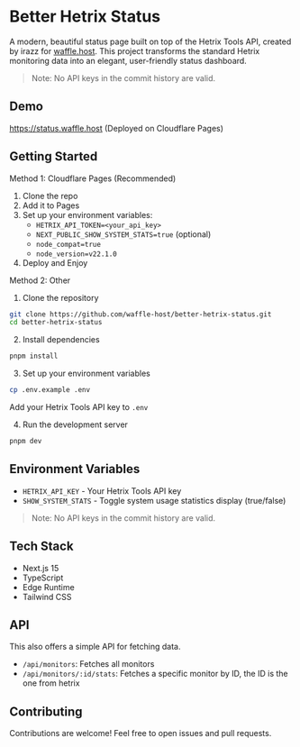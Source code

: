# Better Hetrix Status

A modern, beautiful status page built on top of the Hetrix Tools API, created by irazz for [waffle.host](https://waffle.host). This project transforms the standard Hetrix monitoring data into an elegant, user-friendly status dashboard.

> Note: No API keys in the commit history are valid.

## Demo

https://status.waffle.host (Deployed on Cloudflare Pages)

## Getting Started

Method 1: Cloudflare Pages (Recommended)

1. Clone the repo
2. Add it to Pages
3. Set up your environment variables:
   - `HETRIX_API_TOKEN=<your_api_key>`
   - `NEXT_PUBLIC_SHOW_SYSTEM_STATS=true` (optional)
   - `node_compat=true`
   - `node_version=v22.1.0`
4. Deploy and Enjoy


Method 2: Other

1. Clone the repository
```bash
git clone https://github.com/waffle-host/better-hetrix-status.git
cd better-hetrix-status
```

2. Install dependencies
```bash
pnpm install
```

3. Set up your environment variables
```bash
cp .env.example .env
```
Add your Hetrix Tools API key to `.env`

4. Run the development server
```bash
pnpm dev
```

## Environment Variables

- `HETRIX_API_KEY` - Your Hetrix Tools API key
- `SHOW_SYSTEM_STATS` - Toggle system usage statistics display (true/false)

> Note: No API keys in the commit history are valid.

## Tech Stack

- Next.js 15
- TypeScript
- Edge Runtime
- Tailwind CSS


## API

This also offers a simple API for fetching data.

- `/api/monitors`: Fetches all monitors
- `/api/monitors/:id/stats`: Fetches a specific monitor by ID, the ID is the one from hetrix


## Contributing

Contributions are welcome! Feel free to open issues and pull requests.
